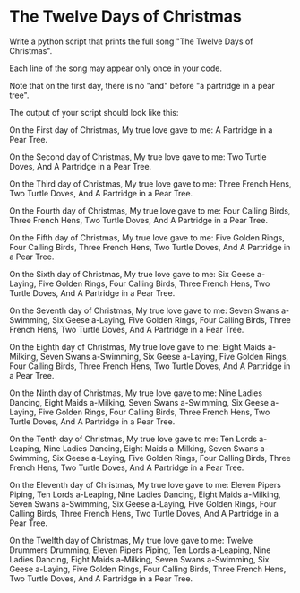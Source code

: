 # The Twelve Days of Christmas

Write a python script that prints the full song "The Twelve Days of Christmas".

Each line of the song may appear only once in your code.

Note that on the first day, there is no "and" before "a partridge in a pear tree".

The output of your script should look like this:

On the First day of Christmas,
My true love gave to me:
A Partridge in a Pear Tree.

On the Second day of Christmas,
My true love gave to me:
Two Turtle Doves,
And A Partridge in a Pear Tree.

On the Third day of Christmas,
My true love gave to me:
Three French Hens,
Two Turtle Doves,
And A Partridge in a Pear Tree.

On the Fourth day of Christmas,
My true love gave to me:
Four Calling Birds,
Three French Hens,
Two Turtle Doves,
And A Partridge in a Pear Tree.

On the Fifth day of Christmas,
My true love gave to me:
Five Golden Rings,
Four Calling Birds,
Three French Hens,
Two Turtle Doves,
And A Partridge in a Pear Tree.

On the Sixth day of Christmas,
My true love gave to me:
Six Geese a-Laying,
Five Golden Rings,
Four Calling Birds,
Three French Hens,
Two Turtle Doves,
And A Partridge in a Pear Tree.

On the Seventh day of Christmas,
My true love gave to me:
Seven Swans a-Swimming,
Six Geese a-Laying,
Five Golden Rings,
Four Calling Birds,
Three French Hens,
Two Turtle Doves,
And A Partridge in a Pear Tree.

On the Eighth day of Christmas,
My true love gave to me:
Eight Maids a-Milking,
Seven Swans a-Swimming,
Six Geese a-Laying,
Five Golden Rings,
Four Calling Birds,
Three French Hens,
Two Turtle Doves,
And A Partridge in a Pear Tree.

On the Ninth day of Christmas,
My true love gave to me:
Nine Ladies Dancing,
Eight Maids a-Milking,
Seven Swans a-Swimming,
Six Geese a-Laying,
Five Golden Rings,
Four Calling Birds,
Three French Hens,
Two Turtle Doves,
And A Partridge in a Pear Tree.

On the Tenth day of Christmas,
My true love gave to me:
Ten Lords a-Leaping,
Nine Ladies Dancing,
Eight Maids a-Milking,
Seven Swans a-Swimming,
Six Geese a-Laying,
Five Golden Rings,
Four Calling Birds,
Three French Hens,
Two Turtle Doves,
And A Partridge in a Pear Tree.

On the Eleventh day of Christmas,
My true love gave to me:
Eleven Pipers Piping,
Ten Lords a-Leaping,
Nine Ladies Dancing,
Eight Maids a-Milking,
Seven Swans a-Swimming,
Six Geese a-Laying,
Five Golden Rings,
Four Calling Birds,
Three French Hens,
Two Turtle Doves,
And A Partridge in a Pear Tree.

On the Twelfth day of Christmas,
My true love gave to me:
Twelve Drummers Drumming,
Eleven Pipers Piping,
Ten Lords a-Leaping,
Nine Ladies Dancing,
Eight Maids a-Milking,
Seven Swans a-Swimming,
Six Geese a-Laying,
Five Golden Rings,
Four Calling Birds,
Three French Hens,
Two Turtle Doves,
And A Partridge in a Pear Tree.

